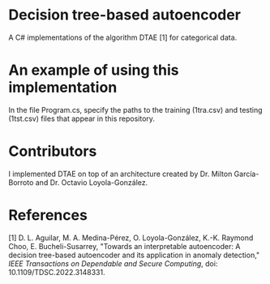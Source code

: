 # Decision tree-based autoencoder
A C# implementations of the algorithm DTAE [1] for categorical data.

# An example of using this implementation
In the file Program.cs, specify the paths to the training (1tra.csv) and testing (1tst.csv) files that appear in this repository.

# Contributors
I implemented DTAE on top of an architecture created by Dr. Milton García-Borroto and Dr. Octavio Loyola-González.

# References
[1] D. L. Aguilar, M. A. Medina-Pérez, O. Loyola-González, K.-K. Raymond Choo, E. Bucheli-Susarrey, "Towards an interpretable autoencoder: A decision tree-based autoencoder and its application in anomaly detection," <i>IEEE Transactions on Dependable and Secure Computing</i>, doi: 10.1109/TDSC.2022.3148331.
